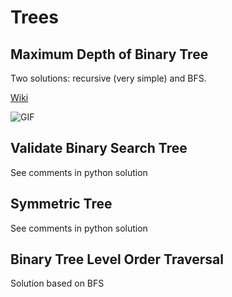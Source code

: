 # Trees

## Maximum Depth of Binary Tree

Two solutions: recursive (very simple) and BFS.

[Wiki](https://en.wikipedia.org/wiki/Breadth-first_search)

![GIF](https://upload.wikimedia.org/wikipedia/commons/4/46/Animated_BFS.gif)

## Validate Binary Search Tree

See comments in python solution

## Symmetric Tree

See comments in python solution

## Binary Tree Level Order Traversal

Solution based on BFS

